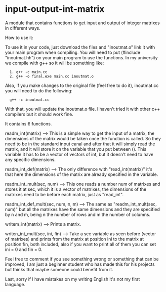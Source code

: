 # input-output-int-matrix
A module that contains functions to get input and output of integer matrixes in different ways.

How to use it:

To use it in your code, just download the files and "inoutmat.o" link it with your main program when compiling. You will need to put (#include "inoutmat.hh")
on your main program to use the functions. In my university we compile with g++ so it will be something like:

      1. g++ -c main.cc
      2. g++ -o final.exe main.cc inoutmat.o
      
Also, if you make changes to the original file (feel free to do it), inoutmat.cc you will need to do the following:

      g++ -c inoutmat.cc
      
With that, you will update the inoutmat.o file. I haven't tried it with other c++ compilers but it should work fine.

It contains 6 functions.

readm_int(matrix) --> This is a simple way to get the input of a matrix, the dimensions of the matrix would be taken once the function is called.
So they need to be in the standard input canal and after that it will simply read the matrix, and it will store it on the variable that you put between ().
This variable it has to be a vector of vectors of int, but it doesn't need to have any specific dimensions.

readm_int_def(matrix) --> The only difference with "read_int(matrix)" it's that here the dimensions of the matrix are already specified in the variable.

readm_int_mult(sec, num) --> This one reads a number num of matrixes and stores it at sec, which it is a vector of matrixes, the dimensions of the matrixes need to be
before each matrix, just as "read_int".

readm_int_def_mult(sec, num, n, m) --> The same as "readm_int_mult(sec, num)" but all the matrixes have the same dimensions and they are specified by n and m,
being n the number of rows and m the number of columns.

writem_int(matrix) --> Prints a matrix.

writen_int_mult(sec, ini, fin) --> Take a sec variable as seen before (vector of matrixes) and prints from the matrix at position ini to the matrix at position fin,
both included, also if you want to print all of them you can set ini = 0 and fin = 0.

Feel free to comment if you see something wrong or something that can be improved, I am just a beginner student who has made this for his projects but
thinks that maybe someone could benefit from it.

Last, sorry if I have mistakes on my writing English it's not my first language.

